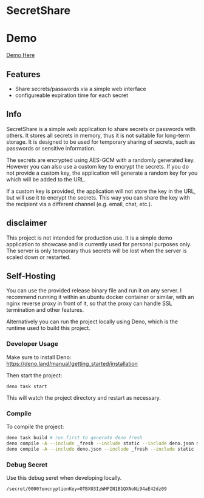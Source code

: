 # SecretShare

# Demo

[Demo Here](https://secretshare.ebiko.me/)


## Features
- Share secrets/passwords via a simple web interface
- configureable expiration time for each secret

## Info

SecretShare is a simple web application to share secrets or passwords with others.
It stores all secrets in memory, thus it is not suitable for long-term storage.
It is designed to be used for temporary sharing of secrets, such as passwords or sensitive information.

The secrets are encrypted using AES-GCM with a randomly generated key. However you can also use a custom key to encrypt the secrets.
If you do not provide a custom key, the application will generate a random key for you which will be added to the URL. 

If a custom key is provided, the application will not store the key in the URL, but will use it to encrypt the secrets. This way you can share the key with the recipient via a different channel (e.g. email, chat, etc.).

## disclaimer
This project is not intended for production use. It is a simple demo application to showcase and is currently used for personal purposes only.
The server is only temporary thus secrets will be lost when the server is scaled down or restarted.

## Self-Hosting

You can use the provided release binary file and run it on any server.
I recommend running it within an ubuntu docker container or similar, with an nginx reverse proxy in front of it, so that the proxy can handle SSL termination and other features.

Alternatively you can run the project locally using Deno, which is the runtime used to build this project.


### Developer Usage

Make sure to install Deno: https://deno.land/manual/getting_started/installation

Then start the project:

```
deno task start
```

This will watch the project directory and restart as necessary.

### Compile

To compile the project:

```bash
deno task build # run first to generate deno fresh
deno compile -A --include _fresh --include static --include deno.json main.ts
deno compile -A --include deno.json --include _fresh --include static --target x86_64-unknown-linux-gnu main.ts
```

### Debug Secret

Use this debug seret when developing locally.
```
/secret/0000?encryptionKey=OTBXU3IzWHFIN1B1QXNoNi94aE42dz09
```
